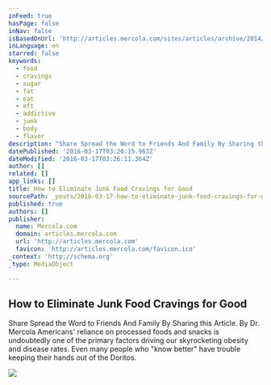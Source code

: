 ```yaml
---
inFeed: true
hasPage: false
inNav: false
isBasedOnUrl: 'http://articles.mercola.com/sites/articles/archive/2014/05/26/eliminate-junk-food-cravings.aspx'
inLanguage: en
starred: false
keywords:
  - food
  - cravings
  - sugar
  - fat
  - eat
  - eft
  - addictive
  - junk
  - body
  - flavor
description: "Share Spread the Word to Friends And Family By Sharing this Article. By Dr. Mercola Americans' reliance on processed foods and snacks is undoubtedly one of the primary factors driving our skyrocketing obesity and disease rates. Even many people who \"know better\" have trouble keeping their hands out of the Doritos."
datePublished: '2016-03-17T03:26:15.963Z'
dateModified: '2016-03-17T03:26:11.364Z'
author: []
related: []
app_links: []
title: How to Eliminate Junk Food Cravings for Good
sourcePath: _posts/2016-03-17-how-to-eliminate-junk-food-cravings-for-good.md
published: true
authors: []
publisher:
  name: Mercola.com
  domain: articles.mercola.com
  url: 'http://articles.mercola.com'
  favicon: 'http://articles.mercola.com/favicon.ico'
_context: 'http://schema.org'
_type: MediaObject

---
```

<article style=""><h1>How to Eliminate Junk Food Cravings for Good</h1><p>Share Spread the Word to Friends And Family By Sharing this Article. By Dr. Mercola Americans' reliance on processed foods and snacks is undoubtedly one of the primary factors driving our skyrocketing obesity and disease rates. Even many people who "know better" have trouble keeping their hands out of the Doritos.</p><img src="https://s3-us-west-2.amazonaws.com/the-grid-img/p/f7da3635dd9db830c1ca3fff452575f31f06aece.jpg" /></article>